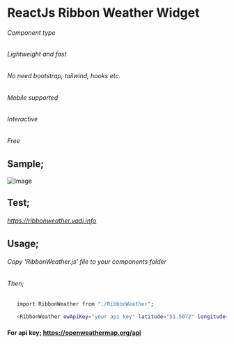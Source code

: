 # ReactJs Ribbon Weather Widget
###### Component type
###### Lightweight and fast
###### No need bootstrap, tailwind, hooks etc.
###### Mobile supported
###### Interactive
###### Free
## Sample;
![Image](https://ribbonweather.vadi.info/screenshot1.jpg)
## Test;
###### https://ribbonweather.vadi.info
## Usage;
###### Copy 'RibbonWeather.js' file to your components folder
###### Then;
```sh
   import RibbonWeather from "./RibbonWeather";
```
```sh
   <RibbonWeather owApiKey="your api key" latitude="51.5072" longitude="-0.1278" />;
```
#### For api key; https://openweathermap.org/api
